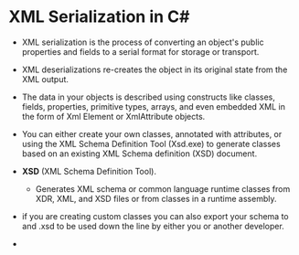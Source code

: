 # XML Serialization in C#

- XML serialization is the process of converting an object's public properties and fields to a serial format for storage or transport. 

- XML deserializations re-creates the object in its original state from the XML output.

- The data in your objects is described using constructs like classes, fields, properties, primitive types, arrays, and even embedded XML in the form of Xml Element or XmlAttribute objects. 

- You can either create your own classes, annotated with attributes, or using the XML Schema Definition Tool (Xsd.exe) to generate classes based on an existing XML Schema definition (XSD) document. 

- **XSD** (XML Schema Definition Tool).
  - Generates XML schema or common language runtime classes from XDR, XML, and XSD files or from classes in a runtime assembly.

- if you are creating custom classes you can also export your schema to and .xsd to be used down the line by either you or another developer.

- 